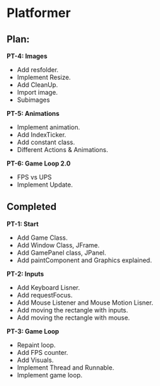 ﻿# Platformer

## Plan:
**PT-4: Images**
- Add resfolder.
- Implement Resize.
- Add CleanUp.
- Import image.
- Subimages

**PT-5: Animations**
- Implement animation.
- Add IndexTicker.
- Add constant class.
- Different Actions & Animations.

**PT-6: Game Loop 2.0**
- FPS vs UPS
- Implement Update.

## Completed
**PT-1: Start**
- Add Game Class.
- Add Window Class, JFrame.
- Add GamePanel class, JPanel.
- Add paintComponent and Graphics explained.

**PT-2: Inputs**
- Add Keyboard Lisner.
- Add requestFocus.
- Add Mouse Listener and Mouse Motion Lisner.
- Add moving the rectangle with inputs.
- Add moving the rectangle with mouse.

**PT-3: Game Loop**
- Repaint loop.
- Add FPS counter.
- Add Visuals.
- Implement Thread and Runnable.
- Implement game loop.
